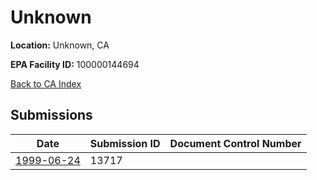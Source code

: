 # Unknown

**Location:** Unknown, CA

**EPA Facility ID:** 100000144694

[Back to CA Index](../../index.md)

## Submissions

| Date | Submission ID | Document Control Number |
|------|--------------|-------------------------|
| [1999-06-24](submissions/13717.md) | 13717 |  |
